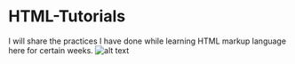 # HTML-Tutorials
I will share the practices I have done while learning HTML markup language here for certain weeks.
![alt text](https://visionofgeek.com/wp-content/uploads/What-is-HTML-1080x720.png)
